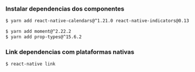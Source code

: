 ### Instalar dependencias dos componentes

```bash
$ yarn add react-native-calendars@^1.21.0 react-native-indicators@0.13.0 react-native-material-buttons@0.5.0 react-native-material-dropdown@0.11.1 react-native-material-ripple@0.8.0 react-native-material-textfield@0.12.0 react-native-material-ui@^1.30.1 react-native-pages@0.7.0 react-native-swipeout@ˆ2.3.6 react-native-vector-icons@6.0.2
```

```bash
$ yarn add moment@^2.22.2
$ yarn add prop-types@^15.6.2
```

### Link dependencias com plataformas nativas

```bash
$ react-native link
```